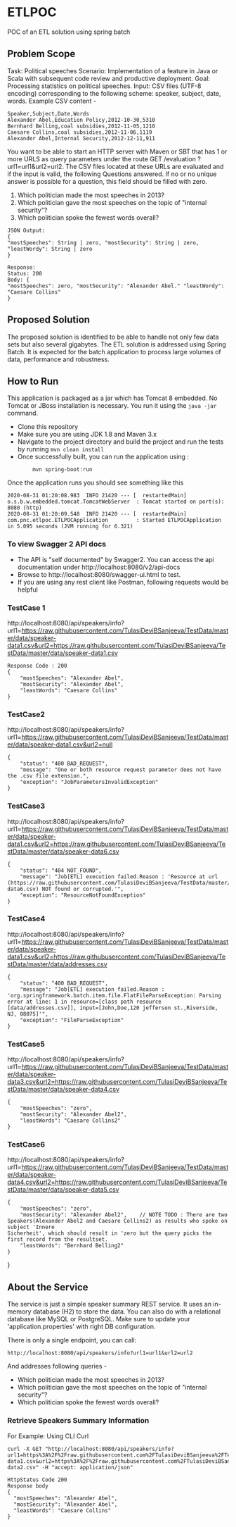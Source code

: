 # ETLPOC
POC of an ETL solution using spring batch

## Problem Scope
Task: Political speeches
Scenario: Implementation of a feature in Java or Scala with subsequent code review and productive deployment.
Goal: Processing statistics on political speeches.
Input: CSV files (UTF-8 encoding) corresponding to the following scheme:
speaker, subject, date, words. Example CSV content -

```
Speaker,Subject,Date,Words
Alexander Abel,Education Policy,2012-10-30,5310 
Bernhard Belling,coal subsidies,2012-11-05,1210 
Caesare Collins,coal subsidies,2012-11-06,1119
Alexander Abel,Internal Security,2012-12-11,911

```

You want to be able to start an HTTP server with Maven or SBT that has 1 or more URLS as query parameters under the route 
GET /evaluation ?url1=url1&url2=url2.
The CSV files located at these URLs are evaluated and if the input is valid, the following Questions answered. 
If no or no unique answer is possible for a question, this field should be filled with zero.
1. Which politician made the most speeches in 2013?
2. Which politician gave the most speeches on the topic of "internal security"? 
3. Which politician spoke the fewest words overall?

```
JSON Output:
{
"mostSpeeches": String | zero, "mostSecurity": String | zero, "leastWordy": String | zero
}
```

```
Response:
Status: 200
Body: {
"mostSpeeches": zero, "mostSecurity": "Alexander Abel." "leastWordy": "Caesare Collins"
}
```

## Proposed Solution
The proposed solution is identified to be able to handle not only few data sets but also several gigabytes.
The ETL solution is addressed using Spring Batch. It is expected for the batch application to process large volumes of data, performance and robustness. 

## How to Run
This application is packaged as a jar which has Tomcat 8 embedded. No Tomcat or JBoss installation is necessary. You run it using the ```java -jar``` command.

* Clone this repository 
* Make sure you are using JDK 1.8 and Maven 3.x
* Navigate to the project directory and build the project and run the tests by running ```mvn clean install```
* Once successfully built, you can run the application using :
```
        mvn spring-boot:run

```

Once the application runs you should see something like this

```
2020-08-31 01:20:08.983  INFO 21420 --- [  restartedMain] o.s.b.w.embedded.tomcat.TomcatWebServer  : Tomcat started on port(s): 8080 (http)
2020-08-31 01:20:09.548  INFO 21420 --- [  restartedMain] com.pnc.etlpoc.ETLPOCApplication         : Started ETLPOCApplication in 5.095 seconds (JVM running for 6.321)
```

### To view Swagger 2 API docs

* The API is "self documented" by Swagger2. You can access the api documentation under http://localhost:8080/v2/api-docs
* Browse to http://localhost:8080/swagger-ui.html to test.
* If you are using any rest client like Postman, following requests would be helpful
### TestCase 1
http://localhost:8080/api/speakers/info?url1=https://raw.githubusercontent.com/TulasiDeviBSanjeeva/TestData/master/data/speaker-data1.csv&url2=https://raw.githubusercontent.com/TulasiDeviBSanjeeva/TestData/master/data/speaker-data1.csv
```
Response Code : 200
{
    "mostSpeeches": "Alexander Abel",
    "mostSecurity": "Alexander Abel",
    "leastWords": "Caesare Collins"
}
```

### TestCase2
http://localhost:8080/api/speakers/info?url1=https://raw.githubusercontent.com/TulasiDeviBSanjeeva/TestData/master/data/speaker-data1.csv&url2=null
```
{
    "status": "400 BAD_REQUEST",
    "message": "One or both resource request parameter does not have the .csv file extension.",
    "exception": "JobParametersInvalidException"
}
```

### TestCase3
http://localhost:8080/api/speakers/info?url1=https://raw.githubusercontent.com/TulasiDeviBSanjeeva/TestData/master/data/speaker-data1.csv&url2=https://raw.githubusercontent.com/TulasiDeviBSanjeeva/TestData/master/data/speaker-data6.csv
```
{
    "status": "404 NOT_FOUND",
    "message": "Job[ETL] execution failed.Reason : 'Resource at url (https://raw.githubusercontent.com/TulasiDeviBSanjeeva/TestData/master/data/speaker-data6.csv) NOT found or corrupted.'",
    "exception": "ResourceNotFoundException"
}
```

### TestCase4
http://localhost:8080/api/speakers/info?url1=https://raw.githubusercontent.com/TulasiDeviBSanjeeva/TestData/master/data/speaker-data1.csv&url2=https://raw.githubusercontent.com/TulasiDeviBSanjeeva/TestData/master/data/addresses.csv
```
{
    "status": "400 BAD_REQUEST",
    "message": "Job[ETL] execution failed.Reason : 'org.springframework.batch.item.file.FlatFileParseException: Parsing error at line: 1 in resource=[class path resource [data/addresses.csv]], input=[John,Doe,120 jefferson st.,Riverside, NJ, 08075]'",
    "exception": "FileParseException"
}
```

### TestCase5
http://localhost:8080/api/speakers/info?url1=https://raw.githubusercontent.com/TulasiDeviBSanjeeva/TestData/master/data/speaker-data3.csv&url2=https://raw.githubusercontent.com/TulasiDeviBSanjeeva/TestData/master/data/speaker-data4.csv
```
{
    "mostSpeeches": "zero",
    "mostSecurity": "Alexander Abel2",
    "leastWords": "Caesare Collins2"
}
```

### TestCase6
http://localhost:8080/api/speakers/info?url1=https://raw.githubusercontent.com/TulasiDeviBSanjeeva/TestData/master/data/speaker-data4.csv&url2=https://raw.githubusercontent.com/TulasiDeviBSanjeeva/TestData/master/data/speaker-data5.csv

```
{
    "mostSpeeches": "zero",
    "mostSecurity": "Alexander Abel2",    // NOTE TODO : There are two Speakers(Alexander Abel2 and Caesare Collins2) as results who spoke on subject 'Innere                                                      Sicherheit', which should result in 'zero but the query picks the first record from the resultset.
    "leastWords": "Bernhard Belling2"
}
```
}

## About the Service

The service is just a simple speaker summary REST service. It uses an in-memory database (H2) to store the data. You can also do with a relational database like MySQL or PostgreSQL. Make sure to update your 'application.properties' with right DB configuration.

There is only a single endpoint, you can call:

```
http://localhost:8080/api/speakers/info?url1=url1&url2=url2
```
And addresses following queries -
* Which politician made the most speeches in 2013?
* Which politician gave the most speeches on the topic of "internal security"?
* Which politician spoke the fewest words overall?

### Retrieve Speakers Summary Information

For Example: Using CLI Curl
```
curl -X GET "http://localhost:8080/api/speakers/info?url1=https%3A%2F%2Fraw.githubusercontent.com%2FTulasiDeviBSanjeeva%2FTestData%2Fmaster%2Fdata%2Fspeaker-data1.csv&url2=https%3A%2F%2Fraw.githubusercontent.com%2FTulasiDeviBSanjeeva%2FTestData%2Fmaster%2Fdata%2Fspeaker-data2.csv" -H "accept: application/json"

HttpStatus Code 200
Response body
{
  "mostSpeeches": "Alexander Abel",
  "mostSecurity": "Alexander Abel",
  "leastWords": "Caesare Collins"
}
```


